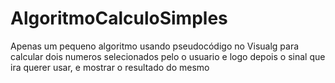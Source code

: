 # AlgoritmoCalculoSimples
Apenas um pequeno algoritmo usando pseudocódigo no Visualg para calcular dois numeros selecionados pelo o usuario e logo depois o sinal que ira querer usar, e mostrar o resultado do mesmo
